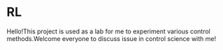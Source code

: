 # RL
Hello!This project is used as a lab for me to experiment various control methods.Welcome everyone to discuss issue in control science with me!
